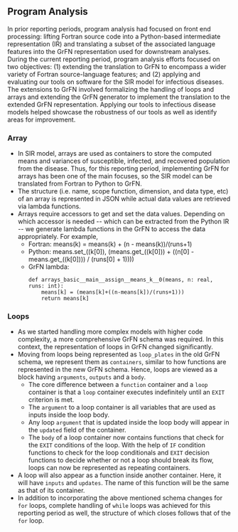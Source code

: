 ## Program Analysis

In prior reporting periods, program analysis had focused on front end processing: lifting Fortran source code into a Python-based intermediate representation (IR) and translating a subset of the associated language features into the GrFN representation used for downstream analyses.  During the current reporting period, program analysis efforts focused on two objectives: (1) extending the translation to GrFN to encompass a wider variety of Fortran source-language features; and (2) applying and evaluating our tools on software for the SIR model for infectious diseases.  The extensions to GrFN involved formalizing the handling of loops and arrays and extending the GrFN generator to implement the translation to the extended GrFN representation.  Applying our tools to infectious disease models helped showcase the robustness of our tools as well as identify areas for improvement.

### Array

* In SIR model, arrays are used as containers to store the computed means and variances of susceptible, infected, and recovered population from the disease. Thus, for this reporting period, implementing GrFN for arrays has been one of the main focuses, so the SIR model can be translated from Fortran to Python to GrFN.
* The structure (i.e. name, scope function, dimension, and data type, etc) of an array is represented in JSON while actual data values are retrieved via lambda functions.
* Arrays require accessors to get and set the data values. Depending on which accessor is needed -- which can be extracted from the Python IR -- we generate lambda functions in the GrFN to access the data appropriately. For example,
    * Fortran: means(k) = means(k) + (n - means(k))/(runs+1)
    * Python: means.set_((k[0]), (means.get_((k[0])) + ((n[0] - means.get_((k[0]))) / (runs[0] + 1))))
    * GrFN lambda:
        ```
        def arrays_basic__main__assign__means_k__0(means, n: real, runs: int):
            means[k] = (means[k]+((n-means[k])/(runs+1)))
	        return means[k]
	    ```

### Loops

* As we started handling more complex models with higher code complexity, a more comprehensive GrFN schema was required. In this context, the representation of loops in GrFN changed significantly.
* Moving from loops being represented as `loop_plates` in the old GrFN schema, we represent them as `containers`, similar to how functions are represented in the new GrFN schema. Hence, loops are viewed as a block having `arguments`, `outputs` and a `body`.
	* The core difference between a `function` container and a `loop` container is that a `loop` container executes                 indefinitely until an `EXIT` criterion is met.
	* The `argument` to a loop container is all variables that are used as inputs inside the loop body.
	* Any loop `argument` that is updated inside the loop body will appear in the `updated` field of the container.
	* The `body` of a loop container now contains functions that check for the `EXIT` conditions of the loop. With the 	     help of `IF` condition functions to check for the loop conditionals and `EXIT` decision functions to decide whether           or not a loop should break its flow, loops can now be represented as repeating containers.
* A loop will also appear as a function inside another container. Here, it will have `inputs` and `updates`. The name of this function will be the same as that of its container.
* In addition to incorporating the above mentioned schema changes for `for` loops, complete handling of `while` loops was achieved for this reporting period as well, the structure of which closes follows that of the `for` loop. 
